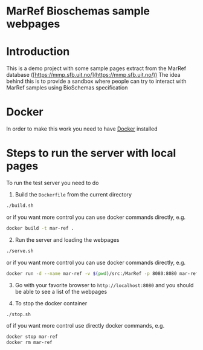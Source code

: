 # MarRef Bioschemas sample webpages

# Introduction
This is a demo project with some sample pages extract from the MarRef database ([https://mmp.sfb.uit.no/](https://mmp.sfb.uit.no/))
The idea behind this is to provide a sandbox where people can try to interact with MarRef samples using BioSchemas specification

# Docker
In order to make this work you need to have [Docker](https://www.docker.com/community-edition) installed

# Steps to run the server with local pages
To run the test server you need to do
1. Build the `Dockerfile` from the current directory
```bash
./build.sh
```

or if you want more control you can use docker commands directly, e.g.

```bash
docker build -t mar-ref .
```


2. Run the server and loading the webpages
```bash
./serve.sh
```

or if you want more control you can use docker commands directly, e.g.

```bash
docker run -d --name mar-ref -v $(pwd)/src:/MarRef -p 8080:8080 mar-ref
```

3. Go with your favorite browser to `http://localhost:8080` and you should be able to see a list of the webpages

4. To stop the docker container
```bash
./stop.sh
```

of if you want more control use directly docker commands, e.g.
```bash
docker stop mar-ref
docker rm mar-ref
```
